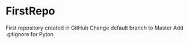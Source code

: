 # FirstRepo
First repository created in GitHub
Change default branch to Master
Add .gitignore for Pyton
